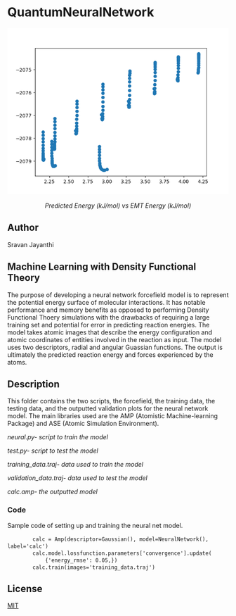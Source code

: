 # QuantumNeuralNetwork
<div align="center"><img src="images/scatter.png" style="text-align:center"/>
            <p><i>Predicted Energy (kJ/mol) vs EMT Energy (kJ/mol)</i></p></div>

## Author
Sravan Jayanthi

## Machine Learning with Density Functional Theory
The purpose of developing a neural network forcefield model is to represent the potential energy surface of molecular interactions. It has notable performance and memory benefits as opposed to performing Density Functional Thoery simulations with the drawbacks of requiring a large training set and potential for error in predicting reaction energies. The model takes atomic images that describe the energy configuration and atomic coordinates of entities involved in the reaction as input. The model uses two descriptors, radial and angular Guassian functions. The output is ultimately the predicted reaction energy and forces experienced by the atoms.


## Description
This folder contains the two scripts, the forcefield, the training data, the testing data, and the outputted validation plots for the neural network model. The main libraries used are the AMP (Atomistic Machine-learning Package) and ASE (Atomic Simulation Environment).

*neural.py- script to train the model*

*test.py- script to test the model*

*training_data.traj- data used to train the model*

*validation_data.traj- data used to test the model*

*calc.amp- the outputted model*


### Code
Sample code of setting up and training the neural net model.

            calc = Amp(descriptor=Gaussian(), model=NeuralNetwork(), label='calc')
            calc.model.lossfunction.parameters['convergence'].update(
                {'energy_rmse': 0.05,})
            calc.train(images='training_data.traj')


## License
[MIT](LICENSE)
